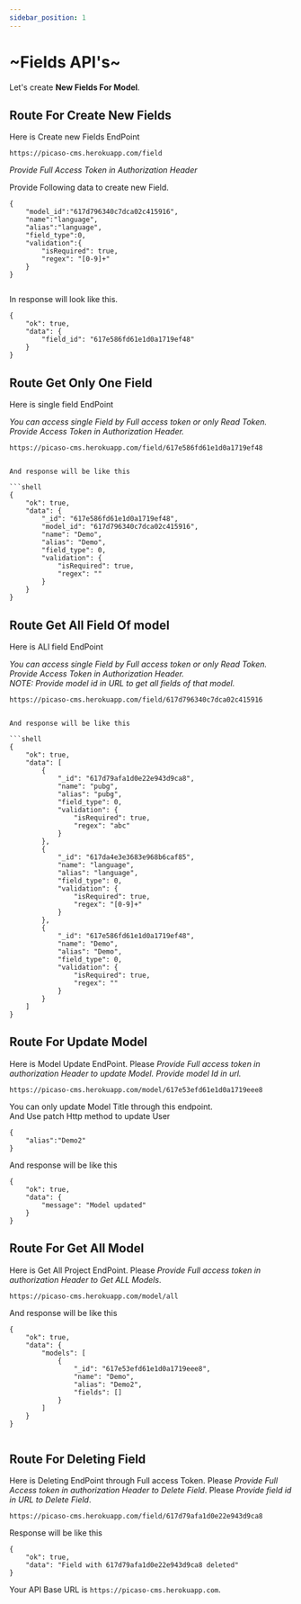 ```yaml
---
sidebar_position: 1
---
```


# ~Fields API's~

Let's create **New Fields For Model**.

## Route For Create New Fields

Here is Create new Fields EndPoint

```shell
https://picaso-cms.herokuapp.com/field
```

_Provide Full Access Token in Authorization Header_

Provide Following data to create new Field.

```shell
{
    "model_id":"617d796340c7dca02c415916",
    "name":"language",
    "alias":"language",
    "field_type":0,
    "validation":{
        "isRequired": true,
        "regex": "[0-9]+"
    }
}


```

In response will look like this.

```shell
{
    "ok": true,
    "data": {
        "field_id": "617e586fd61e1d0a1719ef48"
    }
}
```

## Route Get Only One Field

Here is single field EndPoint

_You can access single Field by Full access token or only Read Token._
_<br /> Provide Access Token in Authorization Header._

```shell
https://picaso-cms.herokuapp.com/field/617e586fd61e1d0a1719ef48
```

````

And response will be like this

```shell
{
    "ok": true,
    "data": {
        "_id": "617e586fd61e1d0a1719ef48",
        "model_id": "617d796340c7dca02c415916",
        "name": "Demo",
        "alias": "Demo",
        "field_type": 0,
        "validation": {
            "isRequired": true,
            "regex": ""
        }
    }
}

````

## Route Get All Field Of model

Here is ALl field EndPoint

_You can access single Field by Full access token or only Read Token._
_<br /> Provide Access Token in Authorization Header._
_<br /> NOTE: Provide model id in URL to get all fields of that model._

```shell
https://picaso-cms.herokuapp.com/field/617d796340c7dca02c415916
```

````

And response will be like this

```shell
{
    "ok": true,
    "data": [
        {
            "_id": "617d79afa1d0e22e943d9ca8",
            "name": "pubg",
            "alias": "pubg",
            "field_type": 0,
            "validation": {
                "isRequired": true,
                "regex": "abc"
            }
        },
        {
            "_id": "617da4e3e3683e968b6caf85",
            "name": "language",
            "alias": "language",
            "field_type": 0,
            "validation": {
                "isRequired": true,
                "regex": "[0-9]+"
            }
        },
        {
            "_id": "617e586fd61e1d0a1719ef48",
            "name": "Demo",
            "alias": "Demo",
            "field_type": 0,
            "validation": {
                "isRequired": true,
                "regex": ""
            }
        }
    ]
}

````

## Route For Update Model

Here is Model Update EndPoint.
Please _Provide Full access token in authorization Header to update Model._
_Provide model Id in url._

```shell
https://picaso-cms.herokuapp.com/model/617e53efd61e1d0a1719eee8
```

You can only update Model Title through this endpoint. <br />
And Use patch Http method to update User

```shell
{
    "alias":"Demo2"
}

```

And response will be like this

```shell
{
    "ok": true,
    "data": {
        "message": "Model updated"
    }
}

```

## Route For Get All Model

Here is Get All Project EndPoint.
Please _Provide Full access token in authorization Header to Get ALL Models_.

```shell
https://picaso-cms.herokuapp.com/model/all
```

And response will be like this

```shell
{
    "ok": true,
    "data": {
        "models": [
            {
                "_id": "617e53efd61e1d0a1719eee8",
                "name": "Demo",
                "alias": "Demo2",
                "fields": []
            }
        ]
    }
}


```

## Route For Deleting Field

Here is Deleting EndPoint through Full access Token.
Please _Provide Full Access token in authorization Header to Delete Field_.
Please _Provide field id in URL to Delete Field_.

```shell
https://picaso-cms.herokuapp.com/field/617d79afa1d0e22e943d9ca8
```

Response will be like this

```shell
{
    "ok": true,
    "data": "Field with 617d79afa1d0e22e943d9ca8 deleted"
}
```

<!-- ![alt text](/img/exp.png) -->

Your API Base URL is `https://picaso-cms.herokuapp.com`.
